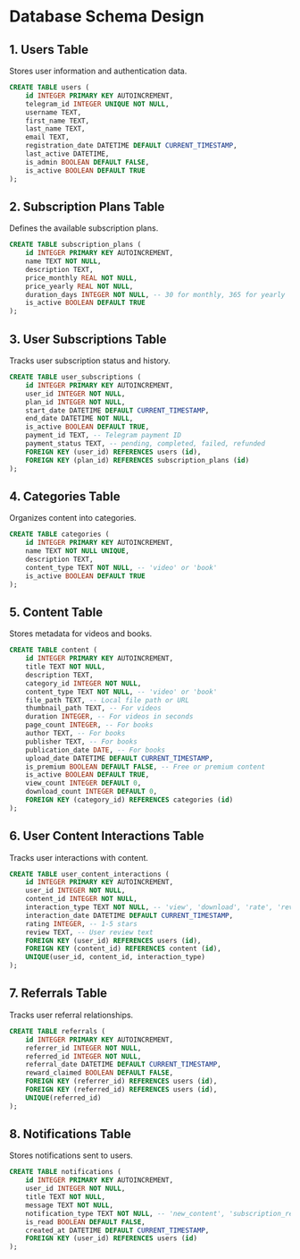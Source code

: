# Database Schema Design

## 1. Users Table
Stores user information and authentication data.

```sql
CREATE TABLE users (
    id INTEGER PRIMARY KEY AUTOINCREMENT,
    telegram_id INTEGER UNIQUE NOT NULL,
    username TEXT,
    first_name TEXT,
    last_name TEXT,
    email TEXT,
    registration_date DATETIME DEFAULT CURRENT_TIMESTAMP,
    last_active DATETIME,
    is_admin BOOLEAN DEFAULT FALSE,
    is_active BOOLEAN DEFAULT TRUE
);
```

## 2. Subscription Plans Table
Defines the available subscription plans.

```sql
CREATE TABLE subscription_plans (
    id INTEGER PRIMARY KEY AUTOINCREMENT,
    name TEXT NOT NULL,
    description TEXT,
    price_monthly REAL NOT NULL,
    price_yearly REAL NOT NULL,
    duration_days INTEGER NOT NULL, -- 30 for monthly, 365 for yearly
    is_active BOOLEAN DEFAULT TRUE
);
```

## 3. User Subscriptions Table
Tracks user subscription status and history.

```sql
CREATE TABLE user_subscriptions (
    id INTEGER PRIMARY KEY AUTOINCREMENT,
    user_id INTEGER NOT NULL,
    plan_id INTEGER NOT NULL,
    start_date DATETIME DEFAULT CURRENT_TIMESTAMP,
    end_date DATETIME NOT NULL,
    is_active BOOLEAN DEFAULT TRUE,
    payment_id TEXT, -- Telegram payment ID
    payment_status TEXT, -- pending, completed, failed, refunded
    FOREIGN KEY (user_id) REFERENCES users (id),
    FOREIGN KEY (plan_id) REFERENCES subscription_plans (id)
);
```

## 4. Categories Table
Organizes content into categories.

```sql
CREATE TABLE categories (
    id INTEGER PRIMARY KEY AUTOINCREMENT,
    name TEXT NOT NULL UNIQUE,
    description TEXT,
    content_type TEXT NOT NULL, -- 'video' or 'book'
    is_active BOOLEAN DEFAULT TRUE
);
```

## 5. Content Table
Stores metadata for videos and books.

```sql
CREATE TABLE content (
    id INTEGER PRIMARY KEY AUTOINCREMENT,
    title TEXT NOT NULL,
    description TEXT,
    category_id INTEGER NOT NULL,
    content_type TEXT NOT NULL, -- 'video' or 'book'
    file_path TEXT, -- Local file path or URL
    thumbnail_path TEXT, -- For videos
    duration INTEGER, -- For videos in seconds
    page_count INTEGER, -- For books
    author TEXT, -- For books
    publisher TEXT, -- For books
    publication_date DATE, -- For books
    upload_date DATETIME DEFAULT CURRENT_TIMESTAMP,
    is_premium BOOLEAN DEFAULT FALSE, -- Free or premium content
    is_active BOOLEAN DEFAULT TRUE,
    view_count INTEGER DEFAULT 0,
    download_count INTEGER DEFAULT 0,
    FOREIGN KEY (category_id) REFERENCES categories (id)
);
```

## 6. User Content Interactions Table
Tracks user interactions with content.

```sql
CREATE TABLE user_content_interactions (
    id INTEGER PRIMARY KEY AUTOINCREMENT,
    user_id INTEGER NOT NULL,
    content_id INTEGER NOT NULL,
    interaction_type TEXT NOT NULL, -- 'view', 'download', 'rate', 'review'
    interaction_date DATETIME DEFAULT CURRENT_TIMESTAMP,
    rating INTEGER, -- 1-5 stars
    review TEXT, -- User review text
    FOREIGN KEY (user_id) REFERENCES users (id),
    FOREIGN KEY (content_id) REFERENCES content (id),
    UNIQUE(user_id, content_id, interaction_type)
);
```

## 7. Referrals Table
Tracks user referral relationships.

```sql
CREATE TABLE referrals (
    id INTEGER PRIMARY KEY AUTOINCREMENT,
    referrer_id INTEGER NOT NULL,
    referred_id INTEGER NOT NULL,
    referral_date DATETIME DEFAULT CURRENT_TIMESTAMP,
    reward_claimed BOOLEAN DEFAULT FALSE,
    FOREIGN KEY (referrer_id) REFERENCES users (id),
    FOREIGN KEY (referred_id) REFERENCES users (id),
    UNIQUE(referred_id)
);
```

## 8. Notifications Table
Stores notifications sent to users.

```sql
CREATE TABLE notifications (
    id INTEGER PRIMARY KEY AUTOINCREMENT,
    user_id INTEGER NOT NULL,
    title TEXT NOT NULL,
    message TEXT NOT NULL,
    notification_type TEXT NOT NULL, -- 'new_content', 'subscription_reminder', etc.
    is_read BOOLEAN DEFAULT FALSE,
    created_at DATETIME DEFAULT CURRENT_TIMESTAMP,
    FOREIGN KEY (user_id) REFERENCES users (id)
);